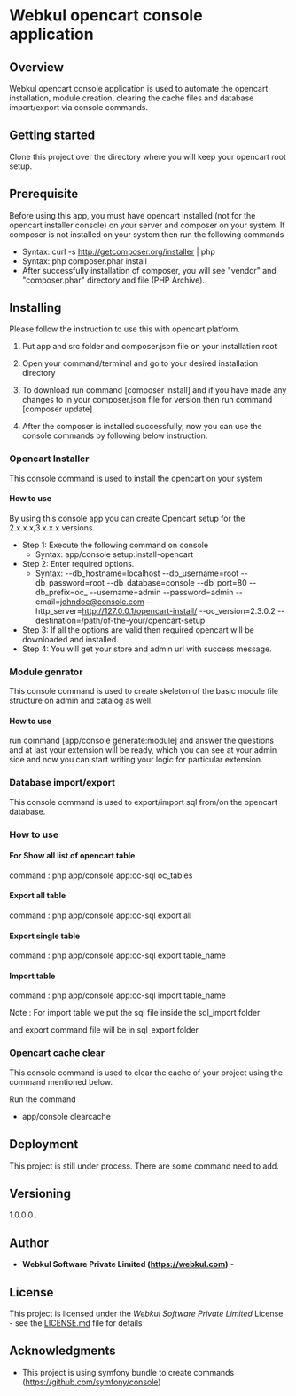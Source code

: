# Webkul opencart console application

## Overview

Webkul opencart console application is used to automate the opencart installation, module creation, clearing the cache files and database import/export via console commands.

## Getting started

Clone this project over the directory where you will keep your opencart root setup.

## Prerequisite

Before using this app, you must have opencart installed (not for the opencart installer console) on your server and composer on your system. If composer is not installed on your system then run the following commands-
- Syntax:  curl -s http://getcomposer.org/installer | php
- Syntax:  php composer.phar install
- After successfully installation of composer, you will see "vendor" and "composer.phar" directory and file (PHP Archive).


## Installing

Please follow the instruction to use this with opencart platform.

1) Put app and src folder and composer.json file on your installation root

2) Open your command/terminal and go to your desired installation directory

3) To download run command [composer install] and if you have made any changes to in your composer.json file for version then run command [composer update]

4) After the composer is installed successfully, now you can use the console commands by following below instruction.

### Opencart Installer
This console command is used to install the opencart on your system

#### How to use
By using this console app you can create Opencart setup for the 2.x.x.x,3.x.x.x versions.
- Step 1: Execute the following command on console
    - Syntax:  app/console setup:install-opencart
- Step 2: Enter required options.
    - Syntax: --db_hostname=localhost --db_username=root --db_password=root --db_database=console --db_port=80 --db_prefix=oc_ --username=admin --password=admin --email=johndoe@console.com  --http_server=http://127.0.0.1/opencart-install/ --oc_version=2.3.0.2 --destination=/path/of-the-your/opencart-setup
- Step 3: If all the options are valid then required opencart will be downloaded and installed.
- Step 4: You will get your store and admin url with success message.

### Module genrator

This console command is used to create skeleton of the basic module file structure on admin and catalog as well.

#### How to use
 run command [app/console generate:module] and answer the questions and at last your extension will be ready, which you can see at your admin side and now you can start writing your logic for particular extension.

### Database import/export

This console command is used to export/import sql from/on the opencart database.

### How to use

 #### For Show all list of opencart table

 command : php app/console app:oc-sql oc_tables

 #### Export all table

 command  : php app/console app:oc-sql export all

 #### Export single table

 command  : php app/console app:oc-sql export table_name

 #### Import table

 command  : php app/console app:oc-sql import table_name

 Note : For import table we put the sql file inside the sql_import folder

 and export command file will be in sql_export folder

### Opencart cache clear

 This console command is used to clear the cache of your project using the command mentioned below.

 Run the command
   - app/console clearcache

## Deployment
This project is still under process. There are some command need to add.


## Versioning
1.0.0.0
.

## Author
* **Webkul Software Private Limited (https://webkul.com)** -

## License

This project is licensed under the *Webkul Software Private Limited* License - see the [LICENSE.md](https://store.webkul.com/license.html) file for details

## Acknowledgments

* This project is using symfony bundle to create commands (https://github.com/symfony/console)
